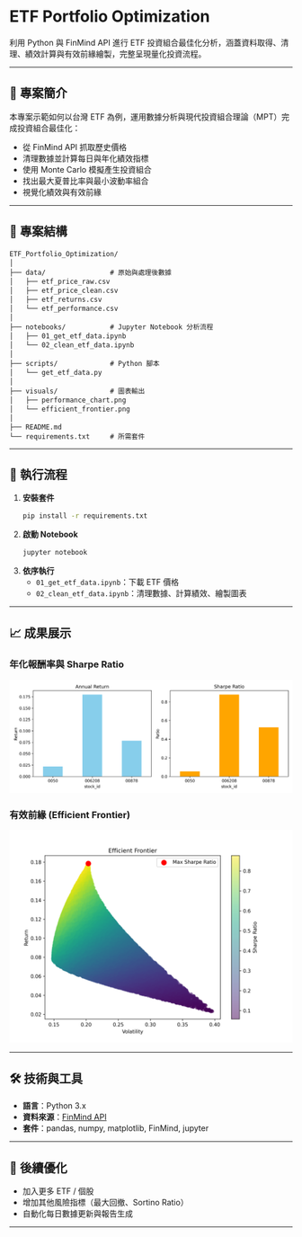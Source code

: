 # ETF Portfolio Optimization

利用 Python 與 FinMind API 進行 ETF 投資組合最佳化分析，涵蓋資料取得、清理、績效計算與有效前緣繪製，完整呈現量化投資流程。

---

## 📌 專案簡介
本專案示範如何以台灣 ETF 為例，運用數據分析與現代投資組合理論（MPT）完成投資組合最佳化：
- 從 FinMind API 抓取歷史價格
- 清理數據並計算每日與年化績效指標
- 使用 Monte Carlo 模擬產生投資組合
- 找出最大夏普比率與最小波動率組合
- 視覺化績效與有效前緣

---

## 📂 專案結構
```
ETF_Portfolio_Optimization/
│
├── data/                # 原始與處理後數據
│   ├── etf_price_raw.csv
│   ├── etf_price_clean.csv
│   ├── etf_returns.csv
│   └── etf_performance.csv
│
├── notebooks/           # Jupyter Notebook 分析流程
│   ├── 01_get_etf_data.ipynb
│   └── 02_clean_etf_data.ipynb
│
├── scripts/             # Python 腳本
│   └── get_etf_data.py
│
├── visuals/             # 圖表輸出
│   ├── performance_chart.png
│   └── efficient_frontier.png
│
├── README.md
└── requirements.txt     # 所需套件
```

---

## 🚀 執行流程
1. **安裝套件**
   ```bash
   pip install -r requirements.txt
   ```
2. **啟動 Notebook**
   ```bash
   jupyter notebook
   ```
3. **依序執行**
   - `01_get_etf_data.ipynb`：下載 ETF 價格
   - `02_clean_etf_data.ipynb`：清理數據、計算績效、繪製圖表

---

## 📈 成果展示

### 年化報酬率與 Sharpe Ratio
![Performance Chart](visuals/performance_chart.png)

### 有效前緣 (Efficient Frontier)
![Efficient Frontier](visuals/efficient_frontier.png)

---

## 🛠 技術與工具
- **語言**：Python 3.x
- **資料來源**：[FinMind API](https://finmindtrade.com/)
- **套件**：pandas, numpy, matplotlib, FinMind, jupyter

---

## 🔮 後續優化
- 加入更多 ETF / 個股
- 增加其他風險指標（最大回撤、Sortino Ratio）
- 自動化每日數據更新與報告生成

---


